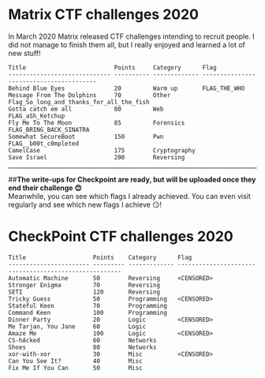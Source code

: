 # Matrix CTF challenges 2020
In March 2020 Matrix released CTF challenges intending to recruit people. I did not manage to finish them all, but I really enjoyed and learned a lot of new stuff!  
```
Title                         Points     Category      Flag
----------------------------- ---------- ------------- ----------------------------------------
Behind Blue Eyes              20         Warm up       FLAG_THE_WHO
Message From The Dolphins     70         Other         Flag_So_long_and_thanks_for_all_the_fish
Gotta catch em all            80         Web           FLAG_aSh_Ketchup
Fly Me To The Moon            85         Forensics     FLAG_BRING_BACK_SINATRA
Somewhat SecureBoot           150        Pwn           FLAG__b00t_c0mpleted
CamelCase                     175        Cryptography  
Save Israel                   200        Reversing
```

---

##__The write-ups for Checkpoint are ready, but will be uploaded once they end their challenge :blush:__  
Meanwhile, you can see which flags I already achieved. You can even visit regularly and see which new flags I achieve :smirk:!

# CheckPoint CTF challenges 2020  
```
Title                   Points    Category      Flag
----------------------- --------- ------------- ------------------------------------------------------
Automatic Machine       50        Reversing     <CENSORED>
Stronger Enigma         70        Reversing     
SETI                    120       Reversing       
Tricky Guess            50        Programming   <CENSORED>
Stateful Keen           70        Programming   
Command Keen            100       Programming   
Dinner Party            20        Logic         <CENSORED>
Me Tarjan, You Jane     60        Logic         
Amaze Me                100       Logic         <CENSORED>
CS-hAcked               60        Networks     
Shoes                   80        Networks     
xor-with-xor            30        Misc          <CENSORED>
Can You See It?         40        Misc
Fix Me If You Can       50        Misc
```
